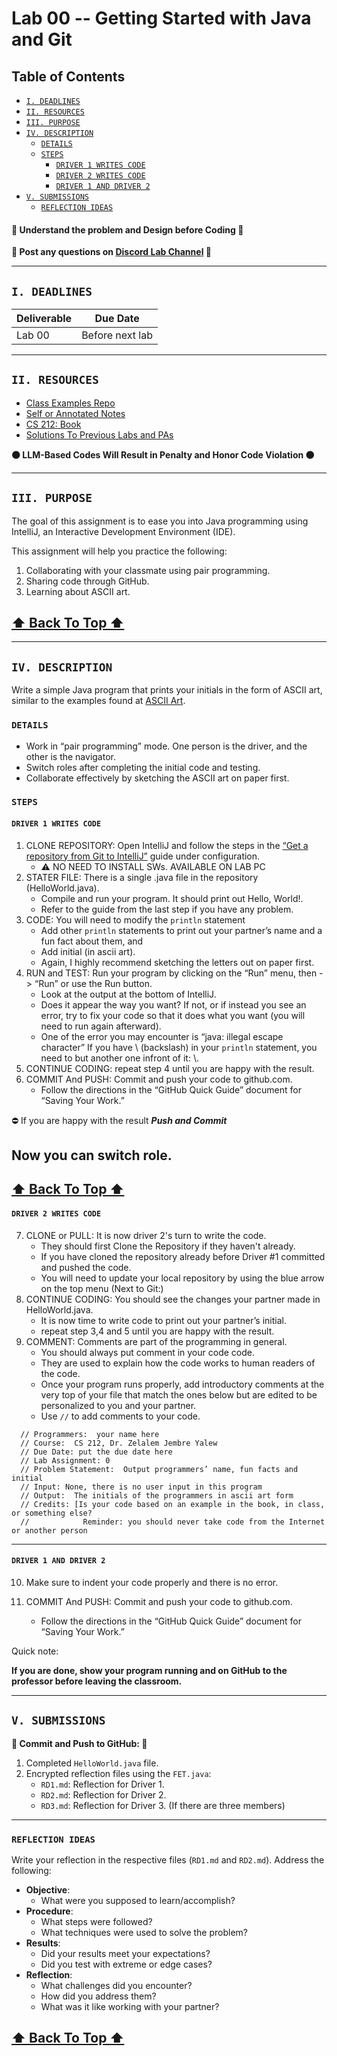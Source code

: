 <h1> Lab 00 -- Getting Started with Java and Git </h1>

<h2> Table of Contents </h2>

<!-- TOC -->
  * [`I. DEADLINES`](#i-deadlines)
  * [`II. RESOURCES`](#ii-resources)
  * [`III. PURPOSE`](#iii-purpose)
  * [`IV. DESCRIPTION`](#iv-description)
    * [`DETAILS`](#details)
    * [`STEPS`](#steps)
      * [`DRIVER 1 WRITES CODE`](#driver-1-writes-code)
      * [`DRIVER 2 WRITES CODE`](#driver-2-writes-code)
      * [`DRIVER 1 AND DRIVER 2`](#driver-1-and-driver-2)
  * [`V. SUBMISSIONS`](#v-submissions)
    * [`REFLECTION IDEAS`](#reflection-ideas)
<!-- TOC -->

<h4> 🔵 Understand the problem and Design before Coding 🔵 </h4>

**🔵 Post any questions on [Discord Lab Channel](https://discord.com/channels/1325897175544369263/1325897175544369272) 🔵**

---

## `I. DEADLINES`

| Deliverable | Due Date        |
|-------------|-----------------|
| Lab 00      | Before next lab |
---

## `II. RESOURCES`

- [Class Examples Repo](https://github.com/SP25-ZJY/CS212)
- [Self or Annotated Notes](https://moodle.loyola.edu/course/view.php?id=89009)
- [CS 212: Book](https://open.umn.edu/opentextbooks/textbooks/java-java-java-object-oriented-problem-solving)
- [Solutions To Previous Labs and PAs](https://classroom.github.com/classrooms/193636664-sp25-zjy-cs212)

**🟠 LLM-Based Codes Will Result in Penalty and Honor Code Violation 🟠**

---

## `III. PURPOSE`

The goal of this assignment is to ease you into Java programming using IntelliJ, an Interactive Development Environment (IDE).

This assignment will help you practice the following:

1. Collaborating with your classmate using pair programming.
2. Sharing code through GitHub.
3. Learning about ASCII art.

[<h2>⬆ Back To Top ⬆</h2>](#i-deadlines)

---

## `IV. DESCRIPTION`

Write a simple Java program that prints your initials in the form of ASCII art, similar to the examples found at [ASCII Art](https://www.asciiart.eu/).

### `DETAILS`

- Work in “pair programming” mode. One person is the driver, and the other is the navigator.
- Switch roles after completing the initial code and testing.
- Collaborate effectively by sketching the ASCII art on paper first.

### `STEPS`

#### `DRIVER 1 WRITES CODE`


1. CLONE REPOSITORY: Open IntelliJ and follow the steps in the [“Get a repository from Git to IntelliJ”](https://github.com/SP25-ZJY/CS212/blob/main/SETUP_GUIDE.md) guide under configuration.
    - ⚠️ NO NEED TO INSTALL SWs. AVAILABLE ON LAB PC
2. STATER FILE: There is a single .java file in the repository (HelloWorld.java).
    - Compile and run your program. It should print out Hello, World!.
    - Refer to the guide from the last step if you have any problem.
3. CODE: You will need to modify the `println` statement
    - Add other `println` statements to print out your partner’s name and a fun fact about them, and
    - Add initial (in ascii art).
    - Again, I highly recommend sketching the letters out on paper first.
4. RUN and TEST: Run your program by clicking on the “Run” menu, then -> “Run” or use the Run button.
    - Look at the output at the bottom of IntelliJ.
    - Does it appear the way you want? If not, or if instead you see an error, try to fix your code so that it does what you want (you will need to run again afterward).
    - One of the error you may encounter is “java: illegal escape character” If you have \ (backslash) in your `println` statement, you need to but another one infront of it: \\.
5. CONTINUE CODING: repeat step 4 until you are happy with the result.
6. COMMIT And PUSH: Commit and push your code to github.com.
    - Follow the directions in the “GitHub Quick Guide” document for “Saving Your Work.”

⛔️ If you are happy with the result **_Push and Commit_**
<h2> Now you can switch role. </h2>

[<h2>⬆ Back To Top ⬆</h2>](#i-deadlines)

#### `DRIVER 2 WRITES CODE`

7. CLONE or PULL: It is now driver 2's turn to write the code.
    - They should first Clone the Repository if they haven't already.
    - If you have cloned the repository already before Driver #1 committed and pushed the code.
    - You will need to update your local repository by using the blue arrow on the top menu (Next to Git:)
8. CONTINUE CODING: You should see the changes your partner made in HelloWorld.java.
    - It is now time to write code to print out your partner’s initial.
    - repeat step 3,4 and 5 until you are happy with the result.
9. COMMENT: Comments are part of the programming in general.
    - You should always put comment in your code code.
    - They are used to explain how the code works to human readers of the code.
    - Once your program runs properly, add introductory comments at the very top of your file that match the ones below but are edited to be personalized to you and your partner.
    - Use `//` to add comments to your code.

```
  // Programmers:  your name here
  // Course:  CS 212, Dr. Zelalem Jembre Yalew 
  // Due Date: put the due date here
  // Lab Assignment: 0
  // Problem Statement:  Output programmers’ name, fun facts and initial
  // Input: None, there is no user input in this program
  // Output:  The initials of the programmers in ascii art form
  // Credits: [Is your code based on an example in the book, in class, or something else?  
  //            Reminder: you should never take code from the Internet or another person
```
---

#### `DRIVER 1 AND DRIVER 2`

10. Make sure to indent your code properly and there is no error.

11. COMMIT And PUSH: Commit and push your code to github.com.
    - Follow the directions in the “GitHub Quick Guide” document for “Saving Your Work.”

Quick note:

**If you are done,  show your program running and on GitHub to the professor before leaving the classroom.**

---

## `V. SUBMISSIONS`

**🔶 Commit and Push to GitHub: 🔶**

1. Completed `HelloWorld.java` file.
2. Encrypted reflection files using the `FET.java`:
    - `RD1.md`: Reflection for Driver 1.
    - `RD2.md`: Reflection for Driver 2.
    - `RD3.md`: Reflection for Driver 3. (If there are three members)

---

### `REFLECTION IDEAS`

Write your reflection in the respective files (`RD1.md` and `RD2.md`). Address the following:

- **Objective**:
    - What were you supposed to learn/accomplish?
- **Procedure**:
    - What steps were followed?
    - What techniques were used to solve the problem?
- **Results**:
    - Did your results meet your expectations?
    - Did you test with extreme or edge cases?
- **Reflection**:
    - What challenges did you encounter?
    - How did you address them?
    - What was it like working with your partner?

[<h2>⬆ Back To Top ⬆</h2>](#i-deadlines)